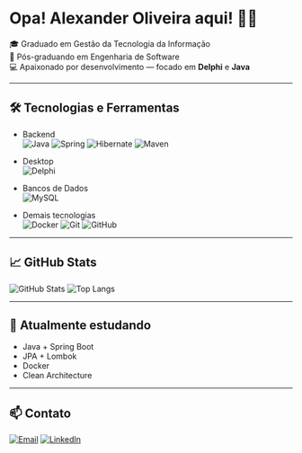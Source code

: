 # Opa! Alexander Oliveira aqui! 🤘🏻

🎓 Graduado em Gestão da Tecnologia da Informação  
🧠 Pós-graduando em Engenharia de Software  
💻 Apaixonado por desenvolvimento — focado em **Delphi** e **Java**  

---

## 🛠️ Tecnologias e Ferramentas

- Backend<br>
![Java](https://img.shields.io/badge/Java-ED8B00?style=flat-suqre&logo=openjdk&logoColor=white)
![Spring](https://img.shields.io/badge/SpringBoot-6DB33F?style=flat-square&logo=Spring&logoColor=white)
![Hibernate](https://img.shields.io/badge/Hibernate-59666C?style=flat-square&logo=hibernate&logoColor=white)
![Maven](https://img.shields.io/badge/Maven-C71A36?style=flat-square&logo=apachemaven&logoColor=white)


- Desktop<br>
![Delphi](https://img.shields.io/badge/-Delphi-red?style=flat-square&logo=delphi)

- Bancos de Dados<br>
![MySQL](https://img.shields.io/badge/MySQL-4479A1?style=flat-square&logo=mysql&logoColor=white)

- Demais tecnologias<br>
![Docker](https://img.shields.io/badge/Docker-2496ED?style=flat-square&logo=docker&logoColor=white)
![Git](https://img.shields.io/badge/Git-F05032?style=flat-square&logo=git&logoColor=white)
![GitHub](https://img.shields.io/badge/GitHub-181717?style=flat-square&logo=github&logoColor=white)

---

## 📈 GitHub Stats
![GitHub Stats](https://github-readme-stats.vercel.app/api?username=oliveira-alexander&show_icons=true&theme=dracula)
![Top Langs](https://github-readme-stats.vercel.app/api/top-langs/?username=oliveira-alexander&layout=compact&langs_count=8&theme=dracula)

---

## 🧠 Atualmente estudando
- Java + Spring Boot
- JPA + Lombok
- Docker
- Clean Architecture

---
 
## 📫 Contato
[![Email](https://img.shields.io/badge/Gmail-D14836?style=flat-square&logo=gmail&logoColor=white)](mailto:oliveir4.4lexander@gmail.com)
[![LinkedIn](https://img.shields.io/badge/-LinkedIn-0A66C2?style=flat-square&logo=linkedin&logoColor=white)](https://www.linkedin.com/in/alexanderwoliveira)
